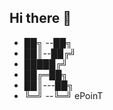 ## Hi there 👋


<!-- **Muhammad Kevin** is a ✨ _special_ ✨ repository because its `README.md` (this file) appears on your GitHub profile.

Here are some ideas to get you started: -->

<!-- 
- 🔭 I’m currently working on SMA Wahidiyah
- 🌱 I’m currently learning Machine Learning
- 👯 I’m looking to collaborate on ...
- 🤔 I’m looking for help with ...
- 💬 Ask me about ...
- 📫 How to reach me: ...
- 😄 Pronouns: ...
- ⚡ Fun fact: ... -->
-  ██╗ --██╗
-  ██║--██╔╝
-  █████╔╝ 
-  ██╔═██╗ 
-  ██║---██╗
-  ╚═╝ --╚═╝ ePoinT